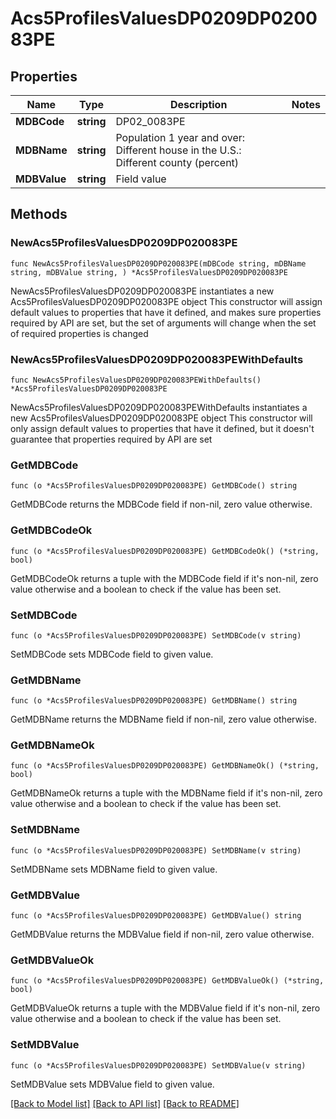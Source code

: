 # Acs5ProfilesValuesDP0209DP020083PE

## Properties

Name | Type | Description | Notes
------------ | ------------- | ------------- | -------------
**MDBCode** | **string** | DP02_0083PE | 
**MDBName** | **string** | Population 1 year and over: Different house in the U.S.: Different county (percent) | 
**MDBValue** | **string** | Field value | 

## Methods

### NewAcs5ProfilesValuesDP0209DP020083PE

`func NewAcs5ProfilesValuesDP0209DP020083PE(mDBCode string, mDBName string, mDBValue string, ) *Acs5ProfilesValuesDP0209DP020083PE`

NewAcs5ProfilesValuesDP0209DP020083PE instantiates a new Acs5ProfilesValuesDP0209DP020083PE object
This constructor will assign default values to properties that have it defined,
and makes sure properties required by API are set, but the set of arguments
will change when the set of required properties is changed

### NewAcs5ProfilesValuesDP0209DP020083PEWithDefaults

`func NewAcs5ProfilesValuesDP0209DP020083PEWithDefaults() *Acs5ProfilesValuesDP0209DP020083PE`

NewAcs5ProfilesValuesDP0209DP020083PEWithDefaults instantiates a new Acs5ProfilesValuesDP0209DP020083PE object
This constructor will only assign default values to properties that have it defined,
but it doesn't guarantee that properties required by API are set

### GetMDBCode

`func (o *Acs5ProfilesValuesDP0209DP020083PE) GetMDBCode() string`

GetMDBCode returns the MDBCode field if non-nil, zero value otherwise.

### GetMDBCodeOk

`func (o *Acs5ProfilesValuesDP0209DP020083PE) GetMDBCodeOk() (*string, bool)`

GetMDBCodeOk returns a tuple with the MDBCode field if it's non-nil, zero value otherwise
and a boolean to check if the value has been set.

### SetMDBCode

`func (o *Acs5ProfilesValuesDP0209DP020083PE) SetMDBCode(v string)`

SetMDBCode sets MDBCode field to given value.


### GetMDBName

`func (o *Acs5ProfilesValuesDP0209DP020083PE) GetMDBName() string`

GetMDBName returns the MDBName field if non-nil, zero value otherwise.

### GetMDBNameOk

`func (o *Acs5ProfilesValuesDP0209DP020083PE) GetMDBNameOk() (*string, bool)`

GetMDBNameOk returns a tuple with the MDBName field if it's non-nil, zero value otherwise
and a boolean to check if the value has been set.

### SetMDBName

`func (o *Acs5ProfilesValuesDP0209DP020083PE) SetMDBName(v string)`

SetMDBName sets MDBName field to given value.


### GetMDBValue

`func (o *Acs5ProfilesValuesDP0209DP020083PE) GetMDBValue() string`

GetMDBValue returns the MDBValue field if non-nil, zero value otherwise.

### GetMDBValueOk

`func (o *Acs5ProfilesValuesDP0209DP020083PE) GetMDBValueOk() (*string, bool)`

GetMDBValueOk returns a tuple with the MDBValue field if it's non-nil, zero value otherwise
and a boolean to check if the value has been set.

### SetMDBValue

`func (o *Acs5ProfilesValuesDP0209DP020083PE) SetMDBValue(v string)`

SetMDBValue sets MDBValue field to given value.



[[Back to Model list]](../README.md#documentation-for-models) [[Back to API list]](../README.md#documentation-for-api-endpoints) [[Back to README]](../README.md)


